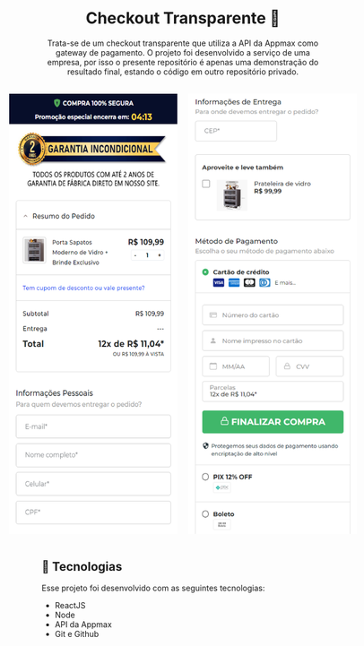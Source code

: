 <h1 align="center"> Checkout Transparente 💸 </h1>

<p align="center">
Trata-se de um checkout transparente que utiliza a API da Appmax como gateway de pagamento. O projeto foi desenvolvido a serviço de uma empresa, por isso o presente repositório é apenas uma demonstração do resultado final, estando o código em outro repositório privado. 
</p>

<br>

<div style="display: flex; justify-content: center; gap: 20px;">
  <img alt="Imagem 01 de resultado final" src="./assets/view1.png" width="300px">
  <img alt="Imagem 01 de resultado final" src="./assets/view2.png" width="300px">
</div>

<br>

## 🚀 Tecnologias

Esse projeto foi desenvolvido com as seguintes tecnologias:

- ReactJS
- Node
- API da Appmax
- Git e Github
